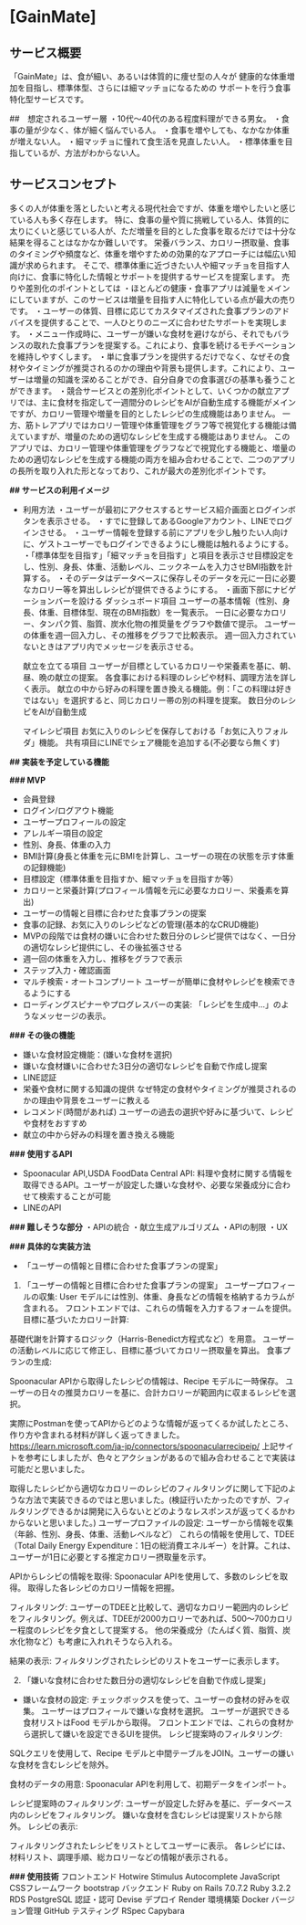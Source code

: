 # [GainMate]
## サービス概要
「GainMate」は、食が細い、あるいは体質的に痩せ型の人々が
健康的な体重増加を目指し、標準体型、さらには細マッチョになるための
サポートを行う食事特化型サービスです。

##　想定されるユーザー層
・10代～40代のある程度料理ができる男女。
・食事の量が少なく、体が細く悩んでいる人。
・食事を増やしても、なかなか体重が増えない人。
・細マッチョに憧れて食生活を見直したい人。
・標準体重を目指しているが、方法がわからない人。
## サービスコンセプト
多くの人が体重を落としたいと考える現代社会ですが、体重を増やしたいと感じている人も多く存在します。
特に、食事の量や質に挑戦している人、体質的に太りにくいと感じている人が、ただ増量を目的とした食事を取るだけでは十分な結果を得ることはなかなか難しいです。
栄養バランス、カロリー摂取量、食事のタイミングや頻度など、体重を増やすための効果的なアプローチには幅広い知識が求められます。
そこで、標準体重に近づきたい人や細マッチョを目指す人向けに、食事に特化した情報とサポートを提供するサービスを提案します。
売りや差別化のポイントとしては
・ほとんどの健康・食事アプリは減量をメインにしていますが、このサービスは増量を目指す人に特化している点が最大の売りです。
・ユーザーの体質、目標に応じてカスタマイズされた食事プランのアドバイスを提供することで、一人ひとりのニーズに合わせたサポートを実現します。
・メニュー作成時に、ユーザーが嫌いな食材を避けながら、それでもバランスの取れた食事プランを提案する。これにより、食事を続けるモチベーションを維持しやすくします。
・単に食事プランを提供するだけでなく、なぜその食材やタイミングが推奨されるのかの理由や背景も提供します。これにより、ユーザーは増量の知識を深めることができ、自分自身での食事選びの基準も養うことができます。
・競合サービスとの差別化ポイントとして、いくつかの献立アプリでは、主に食材を指定して一週間分のレシピをAIが自動生成する機能がメインですが、カロリー管理や増量を目的としたレシピの生成機能はありません。
一方、筋トレアプリではカロリー管理や体重管理をグラフ等で視覚化する機能は備えていますが、増量のための適切なレシピを生成する機能はありません。
このアプリでは、カロリー管理や体重管理をグラフなどで視覚化する機能と、増量のための適切なレシピを生成する機能の両方を組み合わせることで、二つのアプリの長所を取り入れた形となっており、これが最大の差別化ポイントです。

**## サービスの利用イメージ**
* 利用方法
  ・ユーザーが最初にアクセスするとサービス紹介画面とログインボタンを表示させる。
  ・すでに登録してあるGoogleアカウント、LINEでログインさせる。
  ・ユーザー情報を登録する前にアプリを少し触りたい人向けに、ゲストユーザーでもログインできるようにし機能は触れるようにする。
  ・「標準体型を目指す」「細マッチョを目指す」と項目を表示させ目標設定をし、性別、身長、体重、活動レベル、ニックネームを入力させBMI指数を計算する。
  ・そのデータはデータベースに保存しそのデータを元に一日に必要なカロリー等を算出しレシピが提供できるようにする。
  ・画面下部にナビゲーションバーを設ける
  ダッシュボード項目
ユーザーの基本情報（性別、身長、体重、目標体型、現在のBMI指数）を一覧表示。
一日に必要なカロリー、タンパク質、脂質、炭水化物の推奨量をグラフや数値で提示。
ユーザーの体重を週一回入力し、その推移をグラフで比較表示。
週一回入力されていないときはアプリ内でメッセージを表示させる。

  献立を立てる項目
ユーザーが目標としているカロリーや栄養素を基に、朝、昼、晩の献立の提案。
各食事における料理のレシピや材料、調理方法を詳しく表示。
献立の中から好みの料理を置き換える機能。例：「この料理は好きではない」を選択すると、同じカロリー帯の別の料理を提案。
数日分のレシピをAIが自動生成

  マイレシピ項目
お気に入りのレシピを保存しておける「お気に入りフォルダ」機能。
共有項目にLINEでシェア機能を追加する(不必要なら無くす)

**## 実装を予定している機能**

**### MVP**
* 会員登録
* ログイン/ログアウト機能
* ユーザープロフィールの設定
* アレルギー項目の設定
* 性別、身長、体重の入力
* BMI計算(身長と体重を元にBMIを計算し、ユーザーの現在の状態を示す体重の記録機能)
* 目標設定（標準体重を目指すか、細マッチョを目指すか等）
* カロリーと栄養計算(プロフィール情報を元に必要なカロリー、栄養素を算出)
* ユーザーの情報と目標に合わせた食事プランの提案
* 食事の記録、お気に入りのレシピなどの管理(基本的なCRUD機能)
* MVPの段階では食材の嫌いに合わせた数日分のレシピ提供ではなく、一日分の適切なレシピ提供にし、その後拡張させる
* 週一回の体重を入力し、推移をグラフで表示
* ステップ入力・確認画面
* マルチ検索・オートコンプリート
  ユーザーが簡単に食材やレシピを検索できるようにする
* ローディングスピナーやプログレスバーの実装: 「レシピを生成中...」のようなメッセージの表示。

**### その後の機能**
* 嫌いな食材設定機能：(嫌いな食材を選択)
* 嫌いな食材嫌いに合わせた3日分の適切なレシピを自動で作成し提案
* LINE認証
* 栄養や食材に関する知識の提供
  なぜ特定の食材やタイミングが推奨されるのかの理由や背景をユーザーに教える
* レコメンド(時間があれば)
  ユーザーの過去の選択や好みに基づいて、レシピや食材をおすすめ
* 献立の中から好みの料理を置き換える機能

**### 使用するAPI**
* Spoonacular API,USDA FoodData Central API: 料理や食材に関する情報を取得できるAPI。ユーザーが設定した嫌いな食材や、必要な栄養成分に合わせて検索することが可能
* LINEのAPI

**### 難しそうな部分**
・APIの統合
・献立生成アルゴリズム
・APIの制限
・UX

**### 具体的な実装方法**
* 「ユーザーの情報と目標に合わせた食事プランの提案」
1. 「ユーザーの情報と目標に合わせた食事プランの提案」
ユーザープロフィールの収集:
User モデルには性別、体重、身長などの情報を格納するカラムが含まれる。
フロントエンドでは、これらの情報を入力するフォームを提供。
目標に基づいたカロリー計算:

基礎代謝を計算するロジック（Harris-Benedict方程式など）を用意。
ユーザーの活動レベルに応じて修正し、目標に基づいてカロリー摂取量を算出。
食事プランの生成:

Spoonacular APIから取得したレシピの情報は、Recipe モデルに一時保存。
ユーザーの日々の推奨カロリーを基に、合計カロリーが範囲内に収まるレシピを選択。

実際にPostmanを使ってAPIからどのような情報が返ってくるか試したところ、作り方や含まれる材料が詳しく返ってきました。
https://learn.microsoft.com/ja-jp/connectors/spoonacularrecipeip/
上記サイトを参考にしましたが、色々とアクションがあるので組み合わせることで実装は可能だと思いました。

取得したレシピから適切なカロリーのレシピのフィルタリングに関して下記のような方法で実装できるのではと思いました。(検証行いたかったのですが、フィルタリングできるかは開発に入らないとどのようなレスポンスが返ってくるかわからないと思いました。)
ユーザープロファイルの設定:
ユーザーから情報を収集（年齢、性別、身長、体重、活動レベルなど）
これらの情報を使用して、TDEE（Total Daily Energy Expenditure：1日の総消費エネルギー）を計算。これは、ユーザーが1日に必要とする推定カロリー摂取量を示す。

APIからレシピの情報を取得:
Spoonacular APIを使用して、多数のレシピを取得。
取得した各レシピのカロリー情報を把握。

フィルタリング:
ユーザーのTDEEと比較して、適切なカロリー範囲内のレシピをフィルタリング。例えば、TDEEが2000カロリーであれば、500〜700カロリー程度のレシピを夕食として提案する。
他の栄養成分（たんぱく質、脂質、炭水化物など）も考慮に入れれそうなら入れる。

結果の表示:
フィルタリングされたレシピのリストをユーザーに表示します。

2. 「嫌いな食材に合わせた数日分の適切なレシピを自動で作成し提案」
* 嫌いな食材の設定:
チェックボックスを使って、ユーザーの食材の好みを収集。
ユーザーはプロフィールで嫌いな食材を選択。
ユーザーが選択できる食材リストはFood モデルから取得。
フロントエンドでは、これらの食材から選択して嫌いを設定できるUIを提供。
レシピ提案時のフィルタリング:

SQLクエリを使用して、Recipe モデルと中間テーブルをJOIN。ユーザーの嫌いな食材を含むレシピを除外。

食材のデータの用意:
Spoonacular APIを利用して、初期データをインポート。

レシピ提案時のフィルタリング:
ユーザーが設定した好みを基に、データベース内のレシピをフィルタリング。
嫌いな食材を含むレシピは提案リストから除外。
レシピの表示:

フィルタリングされたレシピをリストとしてユーザーに表示。
各レシピには、材料リスト、調理手順、総カロリーなどの情報が表示される。

**### 使用技術**
フロントエンド
  Hotwire
  Stimulus Autocomplete
  JavaScript
CSSフレームワーク
  bootstrap
バックエンド
  Ruby on Rails 7.0.7.2
  Ruby 3.2.2
RDS
  PostgreSQL
認証・認可
  Devise
デプロイ
  Render
環境構築
  Docker
バージョン管理
  GitHub
テスティング
   RSpec
   Capybara